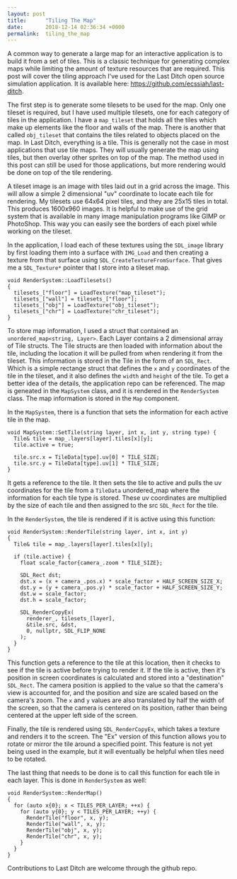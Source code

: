 ```yaml
---
layout: post
title:      "Tiling The Map"
date:       2018-12-14 02:36:34 +0000
permalink:  tiling_the_map
---
```



A common way to generate a large map for an interactive application is to build it from a set of tiles. This is a classic technique for generating complex maps while limiting the amount of texture resources that are required. This post will cover the tiling approach I've used for the Last Ditch open source simulation application. It is available here: https://github.com/ecssiah/last-ditch.

The first step is to generate some tilesets to be used for the map. Only one tileset is required, but I have used multiple tilesets, one for each category of tiles in the application. I have a `map_tileset` that holds all the tiles which make up elements like the floor and walls of the map. There is another that called `obj_tileset` that contains the tiles related to objects placed on the map. In Last Ditch, everything is a tile. This is generally not the case in most applications that use tile maps. They will usually generate the map using tiles, but then overlay other sprites on top of the map. The method used in this post can still be used for those applications, but more rendering would be done on top of the tile rendering.

A tileset image is an image with tiles laid out in a grid across the image. This will allow a simple 2 dimensional "uv" coordinate to locate each tile for rendering. My tilesets use 64x64 pixel tiles, and they are 25x15 tiles in total. This produces 1600x960 images. It is helpful to make use of the grid system that is available in many image manipulation programs like GIMP or PhotoShop. This way you can easily see the borders of each pixel while working on the tileset.

In the application, I load each of these textures using the `SDL_image` library by first loading them into a surface with `IMG_Load` and then creating a texture from that surface using `SDL_CreateTextureFromSurface`. That gives me a `SDL_Texture*` pointer that I store into a tileset map.

```
void RenderSystem::LoadTilesets()                                                
{                                                                                
  tilesets_["floor"] = LoadTexture("map_tileset");                                 
  tilesets_["wall"] = tilesets_["floor"];                                        
  tilesets_["obj"] = LoadTexture("obj_tileset");                                 
  tilesets_["chr"] = LoadTexture("chr_tileset");                                 
}
```

To store map information, I used a struct that contained an `unordered_map<string, Layer>`. Each Layer contains a 2 dimensional array of Tile structs. The Tile structs are then loaded with information about the tile, including the location it will be pulled from when rendering it from the tileset. This information is stored in the Tile in the form of an `SDL_Rect`. Which is a simple rectange struct that defines the `x` and `y` coordinates of the tile in the tileset, and it also defines the `width` and `height` of the tile. To get a better idea of the details, the application repo can be referenced. The map is geneated in the `MapSystem` class, and it is rendered in the `RenderSystem` class. The map information is stored in the `Map` component.

In the `MapSystem`, there is a function that sets the information for each active tile in the map.

```
void MapSystem::SetTile(string layer, int x, int y, string type) {                 
  Tile& tile = map_.layers[layer].tiles[x][y];                                     
  tile.active = true;                                                              
                                                                                   
  tile.src.x = TileData[type].uv[0] * TILE_SIZE;                                   
  tile.src.y = TileData[type].uv[1] * TILE_SIZE;                                   
} 
```

It gets a reference to the tile. It then sets the tile to active and pulls the uv coordinates for the tile from a `TileData` unordered_map where the information for each tile type is stored. These uv coordinates are multiplied by the size of each tile and then assigned to the src `SDL_Rect` for the tile.

In the `RenderSystem`, the tile is rendered if it is active using this function:

```
void RenderSystem::RenderTile(string layer, int x, int y)
{
  Tile& tile = map_.layers[layer].tiles[x][y];
                                                                                 
  if (tile.active) {
    float scale_factor{camera_.zoom * TILE_SIZE};
                                                                                 
    SDL_Rect dst;
    dst.x = (x + camera_.pos.x) * scale_factor + HALF_SCREEN_SIZE_X;
    dst.y = (y + camera_.pos.y) * scale_factor + HALF_SCREEN_SIZE_Y;
    dst.w = scale_factor;
    dst.h = scale_factor;
                                                                                 
    SDL_RenderCopyEx(
      renderer_, tilesets_[layer],
      &tile.src, &dst,
      0, nullptr, SDL_FLIP_NONE
    );
  }
}
```

This function gets a reference to the tile at this location, then it checks to see if the tile is active before trying to render it. If the tile is active, then it's position in screen coordinates is calculated and stored into a "destination" `SDL_Rect`. The camera position is applied to the value so that the camera's view is accounted for, and the position and size are scaled based on the camera's zoom. The `x` and `y` values are also translated by half the width of the screen, so that the camera is centered on its position, rather than being centered at the upper left side of the screen.

Finally, the tile is rendered using `SDL_RenderCopyEx`, which takes a texture and renders it to the screen. The "Ex" version of this function allows you to rotate or mirror the tile around a specified point. This feature is not yet being used in the example, but it will eventually be helpful when tiles need to be rotated.

The last thing that needs to be done is to call this function for each tile in each layer. This is done in `RenderSystem` as well:

```
void RenderSystem::RenderMap()                                                   
{                                                                                
  for (auto x{0}; x < TILES_PER_LAYER; ++x) {                                    
    for (auto y{0}; y < TILES_PER_LAYER; ++y) {                                  
      RenderTile("floor", x, y);                                                 
      RenderTile("wall", x, y);                                                  
      RenderTile("obj", x, y);                                                   
      RenderTile("chr", x, y);                                                   
    }                                                                            
  }                                                                              
}       
```

Contributions to Last Ditch are welcome through the github repo.



